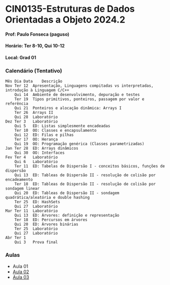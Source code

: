 # CIN0135-Estruturas de Dados Orientadas a Objeto 2024.2 

#### Prof: Paulo Fonseca (paguso)
#### Horário: Ter 8-10, Qui 10-12
#### Local: Grad 01

<a id="calendar"></a>
### Calendário (Tentativo)

```
Mês	Dia	Data	Descrição
Nov	Ter	12	Apresentação, Linguagens compitadas vs interpretadas, introdução à Linguagem C/C++
	Qui	14	Ambiente de desenvolvimento, depuração e testes
	Ter	19	Tipos primitivos, ponteiros, passagem por valor e referência
	Qui	21	Ponteiros e alocação dinâmica: Arrays I
	Ter	26	Arrays II
	Qui	28	Laboratório
Dez	Ter	3	Laboratório
	Qui	5	ED: Listas simplesmente encadeadas
	Ter	10	OO: Classes e encapsulamento
	Qui	12	ED: Filas e pilhas
	Ter	17	OO: Herança
	Qui	19	OO: Programação genérica (Classes parametrizadas)
Jan	Ter	28	ED: Arrays dinâmicos
	Qui	30	OO: Interfaces
Fev	Ter	4	Laboratório
	Qui	6	Laboratório
	Ter	11	ED: Tabelas de Dispersão I - conceitos básicos, funções de dispersão
	Qui	13	ED: Tableas de Dispersão II - resolução de colisão por encadeamento
	Ter	18	ED: Tableas de Dispersão II - resolução de colisão por sondagem linear
	Qui	20	ED: Tableas de Dispersão II - sondagem quadrática/aleatória e double hashing
	Ter	25	ED: HashSets
	Qui	27	Laboratório
Mar	Ter	11	Laboratório
	Qui	13	ED: Árvores: definição e representação
	Ter	18	ED: Percursos em árvores
	Qui	20	ED: Árvores binárias
	Ter	25	Laboratório
	Qui	27	Laboratório
Abr	Ter	1	
	Qui	3	Prova final
```

### Aulas

* Aula 01
* [Aula 02](./aulas/aula02/aula02.md)
* [Aula 03](./aulas/aula03/aula03.md)

